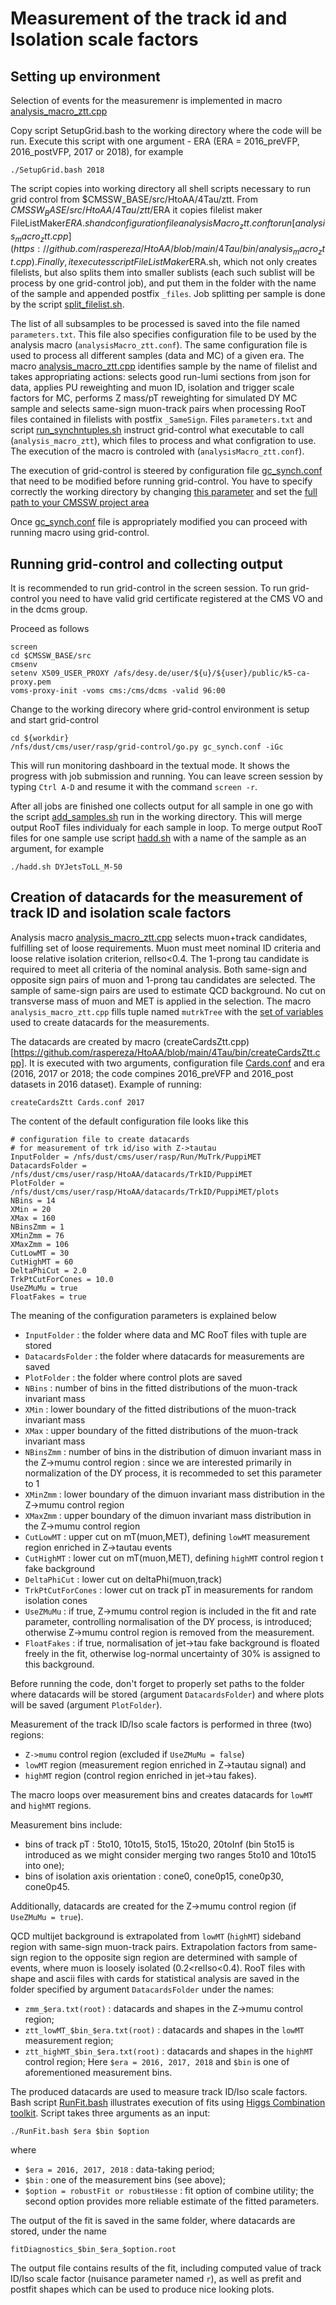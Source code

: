 # Measurement of the track id and Isolation scale factors

## Setting up environment 

Selection of events for the measuremenr is implemented in macro [analysis_macro_ztt.cpp]()

Copy script SetupGrid.bash to the working directory where the code will be run.
Execute this script with one argument - ERA (ERA = 2016_preVFP, 2016_postVFP, 2017 or 2018), for example
```
./SetupGrid.bash 2018
```

The script copies into working directory all shell scripts necessary to run grid control from $CMSSW_BASE/src/HtoAA/4Tau/ztt. From $CMSSW_BASE/src/HtoAA/4Tau/ztt/$ERA it copies filelist maker FileListMaker$ERA.sh and configuration file analysisMacro_ztt.conf to run [analysis_macro_ztt.cpp](https://github.com/raspereza/HtoAA/blob/main/4Tau/bin/analysis_macro_ztt.cpp). Finally, it executes script FileListMaker$ERA.sh, which not only creates filelists, but also splits them into smaller sublists (each such sublist will be process by one grid-control job), and put them in the folder with the name of the sample and appended postfix `_files`. Job splitting per sample is done by the script [split_filelist.sh](https://github.com/raspereza/HtoAA/blob/main/4Tau/ztt/split_filelist.sh).

The list of all subsamples to be processed is saved into the file named `parameters.txt`. This file also specifies configuration file to be used by the analysis macro (`analysisMacro_ztt.conf`). The same configuration file is used to process all different samples (data and MC) of a given era. The macro [analysis_macro_ztt.cpp](https://github.com/raspereza/HtoAA/blob/main/4Tau/bin/analysis_macro_ztt.cpp) identifies sample by the name of filelist and takes appropriating actions: selects good run-lumi sections from json for data, applies PU reweighting and muon ID, isolation and trigger scale factors for MC, performs Z mass/pT reweighting for simulated DY MC sample and selects same-sign muon-track pairs when processing RooT files contained in filelists with postfix `_SameSign`. Files `parameters.txt` and script [run_synchntuples.sh](https://github.com/raspereza/HtoAA/blob/main/4Tau/ztt/run_synchntuples.sh) instruct grid-control what executable to call (`analysis_macro_ztt`), which files to process and what configration to use. The execution of the macro is controled with 
(`analysisMacro_ztt.conf`). 
 
The execution of grid-control is steered by configuration file [gc_synch.conf](https://github.com/raspereza/HtoAA/blob/main/4Tau/ztt/gc_synch.conf) that need to be modified before running grid-control.
You have to specify correctly the working directory by changing [this parameter](https://github.com/raspereza/HtoAA/blob/main/4Tau/ztt/gc_synch.conf#L11) and set the [full path to your CMSSW project area](https://github.com/raspereza/HtoAA/blob/main/4Tau/ztt/gc_synch.conf#L37)

Once [gc_synch.conf](https://github.com/raspereza/HtoAA/blob/main/4Tau/ztt/gc_synch.conf) file is appropriately modified you can proceed with running macro using grid-control. 

## Running grid-control and collecting output

It is recommended to run grid-control in the screen session. To run grid-control you need to have valid grid certificate registered at the CMS VO and in the dcms group. 

Proceed as follows
```
screen
cd $CMSSW_BASE/src
cmsenv 
setenv X509_USER_PROXY /afs/desy.de/user/${u}/${user}/public/k5-ca-proxy.pem
voms-proxy-init -voms cms:/cms/dcms -valid 96:00
```

Change to the working direcory where grid-control environment is setup and start grid-control
```
cd ${workdir}
/nfs/dust/cms/user/rasp/grid-control/go.py gc_synch.conf -iGc
```
This will run monitoring dashboard in the textual mode. It shows the progress with job
submission and running. You can leave screen session by typing `Ctrl A-D` and resume it
with the command `screen -r`.  

After all jobs are finished one collects output for all sample in one go with the script 
[add_samples.sh](https://github.com/raspereza/HtoAA/blob/main/4Tau/ztt/add_samples.sh) run
in the working directory. This will merge output RooT files individualy for each sample
in loop. To merge output RooT files for one sample use script [hadd.sh](https://github.com/raspereza/HtoAA/blob/main/4Tau/ztt/hadd.sh) with a name of the sample as an argument, for example
```
./hadd.sh DYJetsToLL_M-50
```

## Creation of datacards for the measurement of track ID and isolation scale factors 

Analysis macro [analysis_macro_ztt.cpp](https://github.com/raspereza/HtoAA/blob/main/4Tau/bin/analysis_macro_ztt.cpp) selects muon+track candidates, fulfilling set of loose requirements. Muon must meet nominal ID criteria and loose relative isolation criterion, relIso<0.4. The 1-prong tau candidate is required to meet all criteria of the nominal analysis. Both same-sign and opposite sign pairs of muon and 1-prong tau candidates are selected. The sample of same-sign pairs are used to estimate QCD background. No cut on transverse mass of muon and MET is applied in the selection. The macro `analysis_macro_ztt.cpp` fills tuple named `mutrkTree` with the [set of variables](https://github.com/raspereza/HtoAA/blob/main/4Tau/bin/analysis_macro_ztt.cpp#L441-L536) used to create datacards for the measurements. 

The datacards are created by macro (createCardsZtt.cpp)[https://github.com/raspereza/HtoAA/blob/main/4Tau/bin/createCardsZtt.cpp]. It is executed with two arguments, configuration file [Cards.conf](https://github.com/raspereza/HtoAA/blob/main/4Tau/ztt/Cards.conf) and era (2016, 2017 or 2018; the code compines 2016_preVFP and 2016_post datasets in 2016 dataset). Example of running:
```
createCardsZtt Cards.conf 2017
``` 

The content of the default configuration file looks like this
```
# configuration file to create datacards
# for measurement of trk id/iso with Z->tautau
InputFolder = /nfs/dust/cms/user/rasp/Run/MuTrk/PuppiMET
DatacardsFolder = /nfs/dust/cms/user/rasp/HtoAA/datacards/TrkID/PuppiMET
PlotFolder = /nfs/dust/cms/user/rasp/HtoAA/datacards/TrkID/PuppiMET/plots
NBins = 14
XMin = 20
XMax = 160
NBinsZmm = 1
XMinZmm = 76
XMaxZmm = 106
CutLowMT = 30
CutHighMT = 60
DeltaPhiCut = 2.0
TrkPtCutForCones = 10.0
UseZMuMu = true
FloatFakes = true 
```

The meaning of the configuration parameters is explained below
* `InputFolder` : the folder where data and MC RooT files with tuple are stored
* `DatacardsFolder` : the folder where datacards for measurements are saved
* `PlotFolder` : the folder where control plots are saved
* `NBins` : number of bins in the fitted distributions of the muon-track invariant mass
* `XMin` : lower boundary of the fitted distributions of the muon-track invariant mass
* `XMax` : upper boundary of the fitted	distributions of the muon-track invariant mass
* `NBinsZmm` : number of bins in the distribution of dimuon invariant mass in the Z->mumu control region : since we are interested primarily in normalization of the DY process, it is recommeded to set this parameter to 1
* `XMinZmm` : lower boundary of the dimuon invariant mass distribution in the Z->mumu control region
* `XMaxZmm` : upper boundary of the dimuon invariant mass distribution in the Z->mumu control region 
* `CutLowMT` : upper cut on mT(muon,MET), defining `lowMT` measurement region enriched in Z->tautau events
* `CutHighMT` : lower cut on mT(muon,MET), defining `highMT` control region t fake background
* `DeltaPhiCut` : lower cut on deltaPhi(muon,track)
* `TrkPtCutForCones` : lower cut on track pT in measurements for random isolation cones
* `UseZMuMu` : if true, Z->mumu control region is included in the fit and rate parameter, controlling normalisation of the DY process, is introduced; otherwise Z->mumu control region is removed from the measurement.
* `FloatFakes` : if true, normalisation of jet->tau fake background is floated freely in the fit, otherwise log-normal uncertainty of 30% is assigned to this background.   

Before running the code, don't forget to properly set paths to the folder where datacards will be stored (argument `DatacardsFolder`) and where plots will be saved (argument `PlotFolder`).

Measurement of the track ID/Iso scale factors is performed in three (two) regions:
* `Z->mumu` control region (excluded if `UseZMuMu = false`)
* `lowMT` region (measurement region enriched in Z->tautau signal) and
* `highMT` region (control region enriched in jet->tau fakes).

The macro loops over measurement bins and creates datacards for `lowMT` and `highMT` regions. 

Measurement bins include:
* bins of track pT : 5to10, 10to15, 5to15, 15to20, 20toInf (bin 5to15 is introduced as we might consider merging two ranges 5to10 and 10to15 into one);
* bins of isolation axis orientation : cone0, cone0p15, cone0p30, cone0p45.

Additionally, datacards are created for the Z->mumu control region (if `UseZMuMu = true`).

QCD multijet background is extrapolated from `lowMT` (`highMT`) sideband region with same-sign muon-track pairs. Extrapolation factors from same-sign region to the opposite sign region are determined with sample of events, where muon is loosely isolated (0.2<relIso<0.4). RooT files with shape and ascii files with cards for statistical analysis are saved in the folder specified by argument `DatacardsFolder` under the names:
* `zmm_$era.txt(root)` : datacards and shapes in the Z->mumu control region;
* `ztt_lowMT_$bin_$era.txt(root)` : datacards and shapes in the `lowMT` measurement region;
* `ztt_highMT_$bin_$era.txt(root)` : datacards and shapes in the `highMT` control region;
Here `$era = 2016, 2017, 2018` and `$bin` is one of aforementioned measurement bins.

The produced datacards are used to measure track ID/Iso scale factors.
Bash script [RunFit.bash](https://github.com/raspereza/HtoAA/blob/main/4Tau/ztt/RunFit.bash) illustrates execution of fits using [Higgs Combination toolkit](http://cms-analysis.github.io/HiggsAnalysis-CombinedLimit). Script takes three arguments as an input:
```
./RunFit.bash $era $bin $option
```
where
* `$era = 2016, 2017, 2018` : data-taking period;
* `$bin` : one of the measurement bins (see above);
* `$option = robustFit or robustHesse` : fit option of combine utility; the second option provides more reliable estimate of the fitted parameters. 

The output of the fit is saved in the same folder, where datacards are stored, under the name
```
fitDiagnostics_$bin_$era_$option.root
``` 
The output file contains results of the fit, including computed value of track ID/Iso scale factor (nuisance parameter named `r`), as well as prefit and postfit shapes which can be used to produce nice looking plots. 
